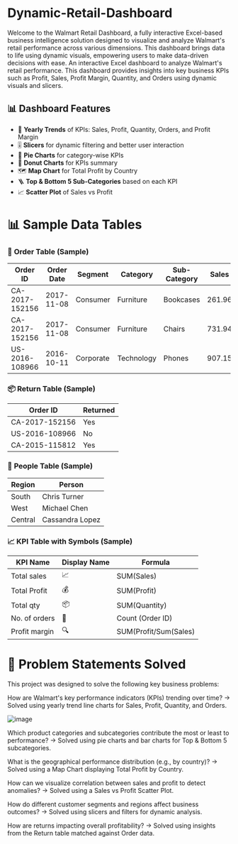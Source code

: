 # Dynamic-Retail-Dashboard
Welcome to the Walmart Retail Dashboard, a fully interactive Excel-based business intelligence solution designed to visualize and analyze Walmart's retail performance across various dimensions. This dashboard brings data to life using dynamic visuals, empowering users to make data-driven decisions with ease. 
An interactive Excel dashboard to analyze Walmart's retail performance. This dashboard provides insights into key business KPIs such as Profit, Sales, Profit Margin, Quantity, and Orders using dynamic visuals and slicers.
## 📊 Dashboard Features
- 📅 **Yearly Trends** of KPIs: Sales, Profit, Quantity, Orders, and Profit Margin
- 🎚️ **Slicers** for dynamic filtering and better user interaction
- 🥧 **Pie Charts** for category-wise KPIs
- 🍩 **Donut Charts** for KPIs summary
- 🗺️ **Map Chart** for Total Profit by Country
- 🪜 **Top & Bottom 5 Sub-Categories** based on each KPI
- 📈 **Scatter Plot** of Sales vs Profit

# **📊 Sample Data Tables**
### 🧾 **Order Table (Sample)**
| **Order ID**       | **Order Date** | **Segment**  | **Category**  | **Sub-Category** | **Sales** | **Quantity** | **Profit** |
|--------------------|----------------|--------------|---------------|------------------|-----------|--------------|------------|
| CA-2017-152156     | 2017-11-08     | Consumer     | Furniture     | Bookcases        | 261.96    | 2            | 41.91      |
| CA-2017-152156     | 2017-11-08     | Consumer     | Furniture     | Chairs           | 731.94    | 3            | 219.58     |
| US-2016-108966     | 2016-10-11     | Corporate    | Technology    | Phones           | 907.15    | 5            | 145.79     |

### 📦 **Return Table (Sample)**
| **Order ID**       | **Returned** |
|--------------------|--------------|
| CA-2017-152156     | Yes          |
| US-2016-108966     | No           |
| CA-2015-115812     | Yes          |

### 👥 **People Table (Sample)**
| **Region**  | **Person**         |
|-------------|---------------------|
| South       | Chris Turner        |
| West        | Michael Chen        |
| Central     | Cassandra Lopez     |

### 📈 **KPI Table with Symbols (Sample)**
| **KPI Name**       | **Display Name** | **Formula**           |
|--------------------|------------------|------------------------
| Total sales        | 📈               | SUM(Sales)            |
| Total Profit       | 💰               | SUM(Profit)           |
| Total qty          | 📦               | SUM(Quantity)         |
| No. of orders      | 🛒               | Count (Order ID)      |
| Profit margin      | 🔍               | SUM(Profit/Sum(Sales) |          

# **🧠 Problem Statements Solved**
This project was designed to solve the following key business problems:

How are Walmart's key performance indicators (KPIs) trending over time?
→ Solved using yearly trend line charts for Sales, Profit, Quantity, and Orders.

![image](https://github.com/user-attachments/assets/5f3ed139-0c89-47b8-99ab-5245e4437210)





Which product categories and subcategories contribute the most or least to performance?
→ Solved using pie charts and bar charts for Top & Bottom 5 subcategories.

What is the geographical performance distribution (e.g., by country)?
→ Solved using a Map Chart displaying Total Profit by Country.

How can we visualize correlation between sales and profit to detect anomalies?
→ Solved using a Sales vs Profit Scatter Plot.

How do different customer segments and regions affect business outcomes?
→ Solved using slicers and filters for dynamic analysis.

How are returns impacting overall profitability?
→ Solved using insights from the Return table matched against Order data.

